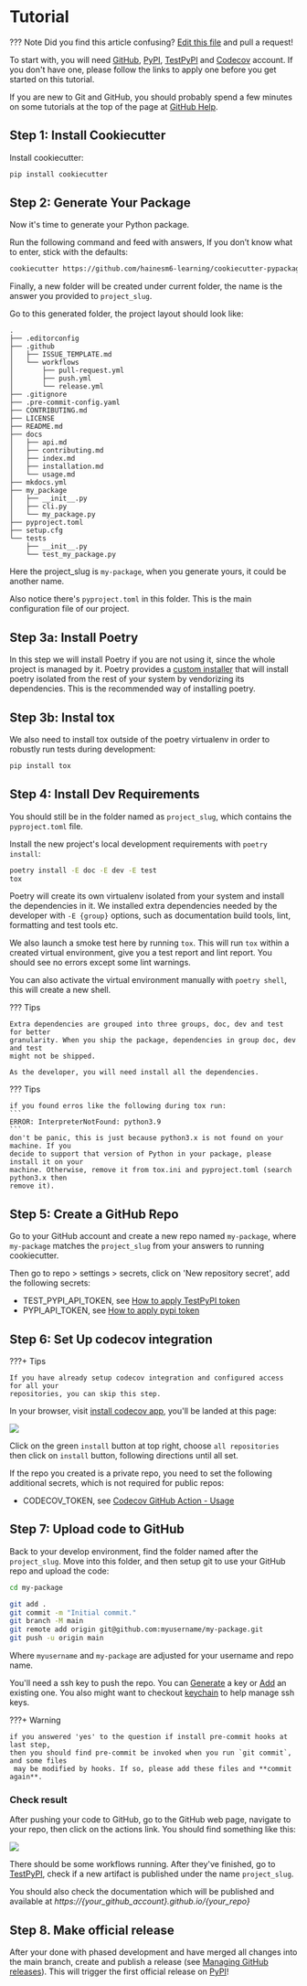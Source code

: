 # Tutorial

??? Note
    Did you find this article confusing? [Edit this file] and pull a request!

To start with, you will need [GitHub], [PyPI], [TestPyPI] and [Codecov] account. If
you don't have one, please follow the links to apply one before you get started on this
tutorial.

If you are new to Git and GitHub, you should probably spend a few minutes on
some tutorials at the top of the page at [GitHub Help].

## Step 1: Install Cookiecutter

Install cookiecutter:

``` bash
pip install cookiecutter
```

## Step 2: Generate Your Package

Now it's time to generate your Python package.

Run the following command and feed with answers, If you don’t know what to enter, stick with the defaults:

```bash
cookiecutter https://github.com/hainesm6-learning/cookiecutter-pypackage.git
```

Finally, a new folder will be created under current folder, the name is the answer you
provided to `project_slug`.

Go to this generated folder, the project layout should look like:

```
.
├── .editorconfig
├── .github
│   ├── ISSUE_TEMPLATE.md
│   └── workflows
│       ├── pull-request.yml
│       ├── push.yml
│       └── release.yml
├── .gitignore
├── .pre-commit-config.yaml
├── CONTRIBUTING.md
├── LICENSE
├── README.md
├── docs
│   ├── api.md
│   ├── contributing.md
│   ├── index.md
│   ├── installation.md
│   └── usage.md
├── mkdocs.yml
├── my_package
│   ├── __init__.py
│   ├── cli.py
│   └── my_package.py
├── pyproject.toml
├── setup.cfg
└── tests
    ├── __init__.py
    └── test_my_package.py

```

Here the project_slug is `my-package`, when you generate yours, it could be another name.

Also notice there's `pyproject.toml` in this folder. This is the main configuration file of our project.

## Step 3a: Install Poetry

In this step we will install Poetry if you are not using it, since the whole project is managed by it.
Poetry provides a [custom installer](https://python-poetry.org/docs/#installation) that will install
poetry isolated from the rest of your system by vendorizing its dependencies.
This is the recommended way of installing poetry.

## Step 3b: Instal tox

We also need to install tox outside of the poetry virtualenv in order to robustly run tests during development:

``` bash
pip install tox
```

## Step 4: Install Dev Requirements

You should still be in the folder named as `project_slug`, which contains the
 `pyproject.toml` file.

Install the new project's local development requirements with `poetry install`:

``` bash
poetry install -E doc -E dev -E test
tox
```

Poetry will create its own virtualenv isolated from your system and install the dependencies in it.
We installed extra dependencies needed by the developer with `-E {group}` options, such as documentation build tools, lint,
formatting and test tools etc.

We also launch a smoke test here by running `tox`. This will run `tox` within a created virtual environment,
give you a test report and lint report. You should see no errors except some lint warnings.

You can also activate the virtual environment manually with `poetry shell`, this will create a new shell.

??? Tips

    Extra dependencies are grouped into three groups, doc, dev and test for better
    granularity. When you ship the package, dependencies in group doc, dev and test
    might not be shipped.

    As the developer, you will need install all the dependencies.

??? Tips

    if you found erros like the following during tox run:
    ```
    ERROR: InterpreterNotFound: python3.9
    ```
    don't be panic, this is just because python3.x is not found on your machine. If you
    decide to support that version of Python in your package, please install it on your
    machine. Otherwise, remove it from tox.ini and pyproject.toml (search python3.x then
    remove it).

## Step 5: Create a GitHub Repo

Go to your GitHub account and create a new repo named `my-package`, where
`my-package` matches the `project_slug` from your answers to running
cookiecutter.

Then go to repo > settings > secrets, click on 'New repository secret', add the following
 secrets:

- TEST_PYPI_API_TOKEN, see [How to apply TestPyPI token]
- PYPI_API_TOKEN, see [How to apply pypi token]

## Step 6: Set Up codecov integration

???+ Tips

    If you have already setup codecov integration and configured access for all your
    repositories, you can skip this step.

In your browser, visit [install codecov app], you'll be landed at this page:

![](http://images.jieyu.ai/images/202104/20210419175222.png)

Click on the green `install` button at top right, choose `all repositories` then click
on `install` button, following directions until all set.

If the repo you created is a private repo, you need to set the following additional secrets,
which is not required for public repos:

- CODECOV_TOKEN, see [Codecov GitHub Action - Usage](https://github.com/marketplace/actions/codecov?version=v1.5.2#usage)

## Step 7: Upload code to GitHub

Back to your develop environment, find the folder named after the `project_slug`.
Move into this folder, and then setup git to use your GitHub repo and upload the
code:

``` bash
cd my-package

git add .
git commit -m "Initial commit."
git branch -M main
git remote add origin git@github.com:myusername/my-package.git
git push -u origin main
```

Where `myusername` and `my-package` are adjusted for your username and
repo name.

You'll need a ssh key to push the repo. You can [Generate] a key or
[Add] an existing one. You also might want to checkout [keychain] to help manage ssh keys.

???+ Warning

    if you answered 'yes' to the question if install pre-commit hooks at last step,
    then you should find pre-commit be invoked when you run `git commit`, and some files
     may be modified by hooks. If so, please add these files and **commit again**.

### Check result

After pushing your code to GitHub, go to the GitHub web page, navigate to your repo, then
click on the actions link. You should find something like this:

![](http://images.jieyu.ai/images/202104/20210419170304.png)

There should be some workflows running. After they've finished, go to [TestPyPI], check if a
new artifact is published under the name `project_slug`.

You should also check the documentation which will be published and available at *https://{your_github_account}.github.io/{your_repo}*

## Step 8. Make official release

  After your done with phased development and have merged all changes into the main branch, create and publish a release (see [Managing GitHub releases]). This will trigger the first official release on [PyPI]!


[Edit this file]: https://github.com/waynerv/cookiecutter-pypackage/blob/master/docs/tutorial.md
[Codecov]: https://codecov.io/
[PYPI]: https://pypi.org
[GitHub]: https://github.com/
[TestPyPI]: https://test.pypi.org/
[GitHub Help]: https://help.github.com/
[Generate]: https://help.github.com/articles/generating-a-new-ssh-key-and-adding-it-to-the-ssh-agent/
[Add]: https://help.github.com/articles/adding-a-new-ssh-key-to-your-github-account/
[How to apply testpypi token]: https://test.pypi.org/manage/account/
[How to apply pypi token]: https://pypi.org/manage/account/
[install codecov app]: https://github.com/apps/codecov
[keychain]: https://www.funtoo.org/Keychain
[Managing GitHub releases]: https://docs.github.com/en/repositories/releasing-projects-on-github/managing-releases-in-a-repository